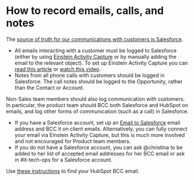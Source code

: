 # How to record emails, calls, and notes

The [source of truth for our communications with customers is Salesforce](../company-processes/communication/index.md).

- All emails interacting with a customer must be logged to Salesforce (either by using [Einstein Activity Capture](https://help.salesforce.com/articleView?id=einstein_sales_aac.htm&type=5) or by manually adding the email to the relevant object). To set up Einstein Activity Capture you can [read this article](https://help.salesforce.com/articleView?id=aac_enable.htm&type=5) or [watch this video](https://www.youtube.com/watch?v=yVO9XnsW2vA).
- Notes from all phone calls with customers should be logged in Salesforce. The call notes should be logged to the Opportunity, rather than the Contact or Account.

Non-Sales team members should also log communication with customers. In particular, the product team should BCC both Salesforce and HubSpot on emails, and log other forms of communication (such as a call) in Salesforce.

- If you have a Salesforce account, set up an [Email to Salesforce](https://help.salesforce.com/articleView?id=email_my_email_2_sfdc_setup.htm&type=5) email address and BCC it on client emails. Alternatively, you can fully connect your email via Einstein Activity Capture, but this is much more involved and not encouraged for Product team members.
- If you do not have a Salesforce account, you can ask @christina to be added to her list of accepted email addresses for her BCC email or ask in #it-tech-ops for a Salesforce account.

Use [these instructions](https://knowledge.hubspot.com/settings/log-email-in-your-crm-with-the-bcc-or-forwarding-address) to find your HubSpot BCC email.
